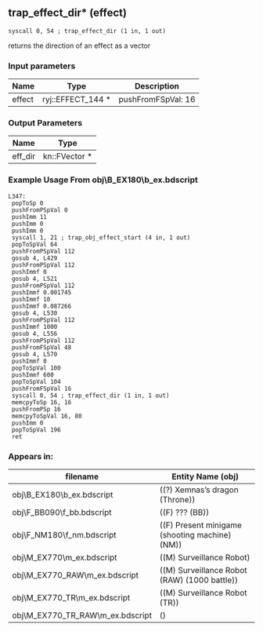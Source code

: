 ## trap_effect_dir* (effect)

`syscall 0, 54 ; trap_effect_dir (1 in, 1 out)`

returns the direction of an effect as a vector

### Input parameters
| Name | Type | Description
|------|------|------------
| effect   | ryj::EFFECT_144 *   | pushFromFSpVal: 16


### Output Parameters
| Name | Type
|------|-----
| eff_dir   | kn::FVector *   
### Example Usage From obj\B_EX180\b_ex.bdscript
```plaintext
L347:
 popToSp 0
 pushFromPSpVal 0
 pushImm 11
 pushImm 0
 pushImm 0
 syscall 1, 21 ; trap_obj_effect_start (4 in, 1 out)
 popToSpVal 64
 pushFromPSpVal 112
 gosub 4, L429
 pushFromPSpVal 112
 pushImmf 0
 gosub 4, L521
 pushFromPSpVal 112
 pushImmf 0.001745
 pushImmf 10
 pushImmf 0.087266
 gosub 4, L530
 pushFromPSpVal 112
 pushImmf 1000
 gosub 4, L556
 pushFromPSpVal 112
 pushFromFSpVal 48
 gosub 4, L570
 pushImmf 0
 popToSpVal 100
 pushImmf 600
 popToSpVal 104
 pushFromFSpVal 16
 syscall 0, 54 ; trap_effect_dir (1 in, 1 out)
 memcpyToSp 16, 16
 pushFromPSp 16
 memcpyToSpVal 16, 80
 pushImm 0
 popToSpVal 196
 ret
```


### Appears in:
| filename | Entity Name (obj)
|----------|-------------
| obj\B_EX180\b_ex.bdscript       | ((?) Xemnas’s dragon (Throne))          
| obj\F_BB090\f_bb.bdscript       | ((F) ??? (BB))          
| obj\F_NM180\f_nm.bdscript       | ((F) Present minigame (shooting machine) (NM))          
| obj\M_EX770\m_ex.bdscript       | ((M) Surveillance Robot)          
| obj\M_EX770_RAW\m_ex.bdscript       | ((M) Surveillance Robot (RAW) (1000 battle))          
| obj\M_EX770_TR\m_ex.bdscript       | ((M) Surveillance Robot (TR))          
| obj\M_EX770_TR_RAW\m_ex.bdscript       | ()          




